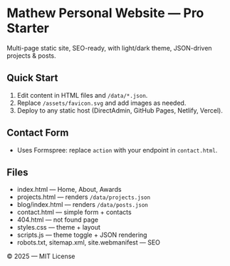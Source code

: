 # Mathew Personal Website — Pro Starter

Multi-page static site, SEO-ready, with light/dark theme, JSON-driven projects & posts.

## Quick Start
1) Edit content in HTML files and `/data/*.json`.
2) Replace `/assets/favicon.svg` and add images as needed.
3) Deploy to any static host (DirectAdmin, GitHub Pages, Netlify, Vercel).

## Contact Form
- Uses Formspree: replace `action` with your endpoint in `contact.html`.

## Files
- index.html — Home, About, Awards
- projects.html — renders `/data/projects.json`
- blog/index.html — renders `/data/posts.json`
- contact.html — simple form + contacts
- 404.html — not found page
- styles.css — theme + layout
- scripts.js — theme toggle + JSON rendering
- robots.txt, sitemap.xml, site.webmanifest — SEO

© 2025 — MIT License
